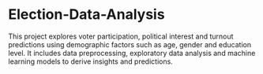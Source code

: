 # Election-Data-Analysis
This project explores voter participation, political interest and turnout predictions using demographic factors such as age, gender and education level. It includes data preprocessing, exploratory data analysis and machine learning models to derive insights and predictions.
